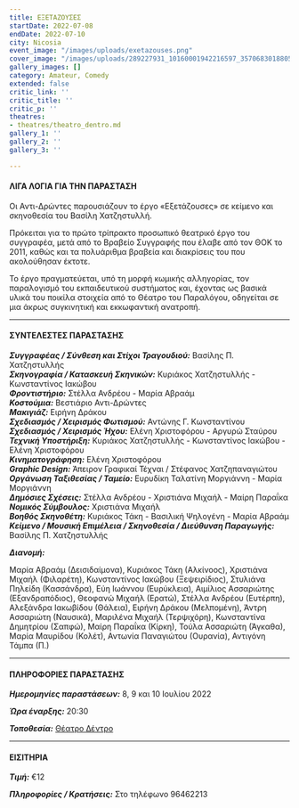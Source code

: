 ```yaml
---
title: ΕΞΕΤΑΖΟΥΣΕΣ
startDate: 2022-07-08
endDate: 2022-07-10
city: Nicosia
event_image: "/images/uploads/exetazouses.png"
cover_image: "/images/uploads/289227931_10160001942216597_3570683018805817198_n.jpg"
gallery_images: []
category: Amateur, Comedy
extended: false
critic_link: ''
critic_title: ''
critic_p: ''
theatres:
- theatres/theatro_dentro.md
gallery_1: ''
gallery_2: ''
gallery_3: ''

---
```

#### ΛΙΓΑ ΛΟΓΙΑ ΓΙΑ ΤΗΝ ΠΑΡΑΣΤΑΣΗ

Οι Αντι-Δρώντες παρουσιάζουν το έργο «Εξετάζουσες» σε κείμενο και σκηνοθεσία του Βασίλη Χατζηστυλλή.

Πρόκειται για το πρώτο τρίπρακτο προσωπικό θεατρικό έργο του συγγραφέα, μετά από το Βραβείο Συγγραφής που έλαβε από τον ΘΟΚ το 2011, καθώς και τα πολυάριθμα βραβεία και διακρίσεις του που ακολούθησαν έκτοτε.

Το έργο πραγματεύεται, υπό τη μορφή κωμικής αλληγορίας, τον παραλογισμό του εκπαιδευτικού συστήματος και, έχοντας ως βασικά υλικά του ποικίλα στοιχεία από το Θέατρο του Παραλόγου, οδηγείται σε μια άκρως συγκινητική και εκκωφαντική ανατροπή.

***

#### ΣΥΝΤΕΛΕΣΤΕΣ ΠΑΡΑΣΤΑΣΗΣ

**_Συγγραφέας / Σύνθεση και Στίχοι Τραγουδιού:_** Βασίλης Π. Χατζηστυλλής  
**_Σκηνογραφία / Κατασκευή Σκηνικών:_** Κυριάκος Χατζηστυλλής - Κωνσταντίνος Ιακώβου  
**_Φροντιστήριο:_** Στέλλα Ανδρέου - Μαρία Αβραάμ  
**_Κοστούμια:_** Βεστιάριο Αντι-Δρώντες  
**_Μακιγιάζ:_** Ειρήνη Δράκου  
**_Σχεδιασμός / Χειρισμός Φωτισμού:_** Αντώνης Γ. Κωνσταντίνου  
**_Σχεδιασμός / Χειρισμός Ήχου:_** Ελένη Χριστοφόρου - Αργυρώ Σταύρου  
**_Τεχνική Υποστήριξη:_** Κυριάκος Χατζηστυλλής - Κωνσταντίνος Ιακώβου - Ελένη Χριστοφόρου  
**_Κινηματογράφηση:_** Ελένη Χριστοφόρου  
**_Graphic Design:_** Άπειρον Γραφικαί Τέχναι / Στέφανος Χατζηπαναγιώτου  
**_Οργάνωση Ταξιθεσίας / Ταμείο:_** Ευρυδίκη Ταλατίνη Μοργιάννη - Μαρία Μοργιάννη  
**_Δημόσιες Σχέσεις:_** Στέλλα Ανδρέου - Χριστιάνα Μιχαήλ - Μαίρη Παραΐκα  
**_Νομικός Σύμβουλος:_** Χριστιάνα Μιχαήλ  
**_Βοηθός Σκηνοθέτη:_** Κυριάκος Τάκη - Βασιλική Ψηλογένη - Μαρία Αβραάμ  
**_Κείμενο / Μουσική Επιμέλεια / Σκηνοθεσία / Διεύθυνση Παραγωγής:_** Βασίλης Π. Χατζηστυλλής

**_Διανομή:_**

Μαρία Αβραάμ (Δεισιδαίμονα), Κυριάκος Τάκη (Αλκίνοος), Χριστιάνα Μιχαήλ (Φιλαρέτη), Κωνσταντίνος Ιακώβου (Ξεψειρίδιος), Στυλιάνα Πηλείδη (Κασσάνδρα), Εύη Ιωάννου (Ευρύκλεια), Αιμίλιος Ασσαριώτης (Εξανδραπόδιος), Θεοφανώ Μιχαήλ (Ερατώ), Στέλλα Ανδρέου (Ευτέρπη), Αλεξάνδρα Ιακωβίδου (Θάλεια), Ειρήνη Δράκου (Μελπομένη), Άντρη Ασσαριώτη (Ναυσικά), Μαριλένα Μιχαήλ (Τερψιχόρη), Κωνσταντίνα Δημητρίου (Σαπφώ), Μαίρη Παραΐκα (Κίρκη), Τούλα Ασσαριώτη (Άγκαθα), Μαρία Μαυρίδου (Κολέτ), Αντωνία Παναγιώτου (Ουρανία), Αντιγόνη Τάμπα (Π.)

***

#### ΠΛΗΡΟΦΟΡΙΕΣ ΠΑΡΑΣΤΑΣΗΣ

**_Ημερομηνίες παραστάσεων:_** 8, 9 και 10 Ιουλίου 2022

**_Ώρα έναρξης:_** 20:30

**_Τοποθεσία:_** [Θέατρο Δέντρο](?#map)

***

#### ΕΙΣΙΤΗΡΙΑ

**_Τιμή:_** €12

**_Πληροφορίες / Κρατήσεις:_** Στο τηλέφωνο 96462213